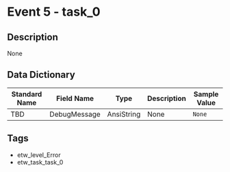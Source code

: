 # Event 5 - task_0

## Description
None

## Data Dictionary
|Standard Name|Field Name|Type|Description|Sample Value|
|---|---|---|---|---|
|TBD|DebugMessage|AnsiString|None|`None`|

## Tags
* etw_level_Error
* etw_task_task_0